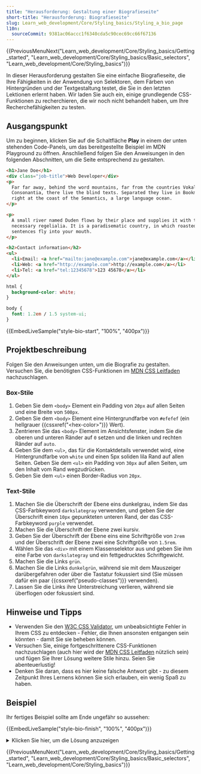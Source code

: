 ```yaml
---
title: "Herausforderung: Gestaltung einer Biografieseite"
short-title: "Herausforderung: Biografieseite"
slug: Learn_web_development/Core/Styling_basics/Styling_a_bio_page
l10n:
  sourceCommit: 9381ac06accc1f6340cda5c90cec69cc66f67136
---
```


{{PreviousMenuNext("Learn_web_development/Core/Styling_basics/Getting_started", "Learn_web_development/Core/Styling_basics/Basic_selectors", "Learn_web_development/Core/Styling_basics")}}

In dieser Herausforderung gestalten Sie eine einfache Biografieseite, die Ihre Fähigkeiten in der Anwendung von Selektoren, dem Färben von Hintergründen und der Textgestaltung testet, die Sie in den letzten Lektionen erlernt haben. Wir laden Sie auch ein, einige grundlegende CSS-Funktionen zu recherchieren, die wir noch nicht behandelt haben, um Ihre Recherchefähigkeiten zu testen.

## Ausgangspunkt

Um zu beginnen, klicken Sie auf die Schaltfläche **Play** in einem der unten stehenden Code-Panels, um das bereitgestellte Beispiel im MDN Playground zu öffnen. Anschließend folgen Sie den Anweisungen in den folgenden Abschnitten, um die Seite entsprechend zu gestalten.

```html live-sample___style-bio-start live-sample___style-bio-finish
<h1>Jane Doe</h1>
<div class="job-title">Web Developer</div>
<p>
  Far far away, behind the word mountains, far from the countries Vokalia and
  Consonantia, there live the blind texts. Separated they live in Bookmarksgrove
  right at the coast of the Semantics, a large language ocean.
</p>

<p>
  A small river named Duden flows by their place and supplies it with the
  necessary regelialia. It is a paradisematic country, in which roasted parts of
  sentences fly into your mouth.
</p>

<h2>Contact information</h2>
<ul>
  <li>Email: <a href="mailto:jane@example.com">jane@example.com</a></li>
  <li>Web: <a href="http://example.com">http://example.com</a></li>
  <li>Tel: <a href="tel:12345678">123 45678</a></li>
</ul>
```

```css live-sample___style-bio-start
html {
  background-color: white;
}

body {
  font: 1.2em / 1.5 system-ui;
}
```

{{EmbedLiveSample("style-bio-start", "100%", "400px")}}

## Projektbeschreibung

Folgen Sie den Anweisungen unten, um die Biografie zu gestalten. Versuchen Sie, die benötigten CSS-Funktionen im [MDN CSS Leitfaden](/de/docs/Web/CSS/Reference) nachzuschlagen.

### Box-Stile

1. Geben Sie dem `<body>` Element ein Padding von `20px` auf allen Seiten und eine Breite von `500px`.
2. Geben Sie dem `<body>` Element eine Hintergrundfarbe von `#efefef` (ein hellgrauer {{cssxref("&lt;hex-color>")}} Wert).
3. Zentrieren Sie das `<body>` Element im Ansichtsfenster, indem Sie die oberen und unteren Ränder auf `0` setzen und die linken und rechten Ränder auf `auto`.
4. Geben Sie dem `<ul>`, das für die Kontaktdetails verwendet wird, eine Hintergrundfarbe von `white` und einen 5px soliden lila Rand auf allen Seiten. Geben Sie dem `<ul>` ein Padding von `30px` auf allen Seiten, um den Inhalt vom Rand wegzudrücken.
5. Geben Sie dem `<ul>` einen Border-Radius von `20px`.

### Text-Stile

1. Machen Sie die Überschrift der Ebene eins dunkelgrau, indem Sie das CSS-Farbkeyword `darkslategray` verwenden, und geben Sie der Überschrift einen `10px` gepunkteten unteren Rand, der das CSS-Farbkeyword `purple` verwendet.
2. Machen Sie die Überschrift der Ebene zwei kursiv.
3. Geben Sie der Überschrift der Ebene eins eine Schriftgröße von `2rem` und der Überschrift der Ebene zwei eine Schriftgröße von `1.5rem`.
4. Wählen Sie das `<div>` mit einem Klassenselektor aus und geben Sie ihm eine Farbe von `darkslategray` und ein fettgedrucktes Schriftgewicht.
5. Machen Sie die Links `grün`.
6. Machen Sie die Links `dunkelgrün`, während sie mit dem Mauszeiger darübergefahren oder über die Tastatur fokussiert sind (Sie müssen dafür ein paar {{cssxref("pseudo-classes")}} verwenden).
7. Lassen Sie die Links ihre Unterstreichung verlieren, während sie überflogen oder fokussiert sind.

## Hinweise und Tipps

- Verwenden Sie den [W3C CSS Validator](https://jigsaw.w3.org/css-validator/), um unbeabsichtigte Fehler in Ihrem CSS zu entdecken - Fehler, die Ihnen ansonsten entgangen sein könnten - damit Sie sie beheben können.
- Versuchen Sie, einige fortgeschrittenere CSS-Funktionen nachzuschlagen (auch hier wird der [MDN CSS Leitfaden](/de/docs/Web/CSS/Reference) nützlich sein) und fügen Sie Ihrer Lösung weitere Stile hinzu. Seien Sie abenteuerlustig!
- Denken Sie daran, dass es hier keine falsche Antwort gibt - zu diesem Zeitpunkt Ihres Lernens können Sie sich erlauben, ein wenig Spaß zu haben.

## Beispiel

Ihr fertiges Beispiel sollte am Ende ungefähr so aussehen:

{{EmbedLiveSample("style-bio-finish", "100%", "400px")}}

<details>
<summary>Klicken Sie hier, um die Lösung anzuzeigen</summary>

Das CSS, das auf das fertige Live-Beispiel angewendet wurde, sieht wie folgt aus:

```css live-sample___style-bio-finish
html {
  background-color: white;
}

body {
  font: 1.2em / 1.5 system-ui;
  padding: 20px;
  width: 500px;
  background-color: #efefef;
  margin: 0 auto;
}

h1 {
  color: darkslategray;
  border-bottom: 10px dotted purple;
  font-size: 2rem;
}

h2 {
  font-style: italic;
  font-size: 1.5rem;
}

.job-title {
  color: darkslategray;
  font-weight: bold;
}

ul {
  background-color: white;
  border: 5px solid purple;
  padding: 30px;
  border-radius: 20px;
}

a {
  color: green;
}

a:hover,
a:focus {
  color: darkgreen;
  text-decoration: none;
}
```

Die CSS-Eigenschaften, die wir verwendet haben, um die Herausforderung zu lösen, sind wie folgt - jede verlinkt zu ihrer Eigenschaftsseite auf MDN, die Ihnen mehr Beispiele für ihre Verwendung gibt.

- {{cssxref("background-color")}}
- {{cssxref("border")}} oder verwandte ausführliche Eigenschaften.
- {{cssxref("color")}}
- {{cssxref("font-size")}}
- {{cssxref("font-style")}}
- {{cssxref("font-weight")}}
- {{cssxref("margin")}} oder verwandte ausführliche Eigenschaften.
- {{cssxref("padding")}} oder verwandte ausführliche Eigenschaften.
- {{cssxref("text-decoration")}}
- {{cssxref("width")}}

</details>

{{PreviousMenuNext("Learn_web_development/Core/Styling_basics/Getting_started", "Learn_web_development/Core/Styling_basics/Basic_selectors", "Learn_web_development/Core/Styling_basics")}}

